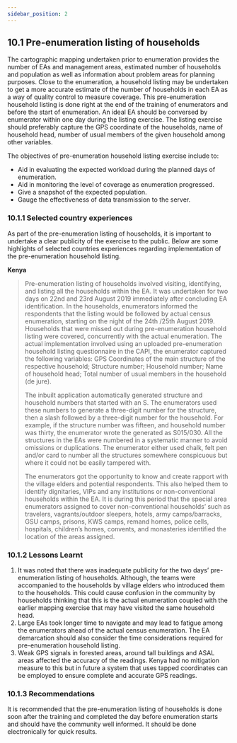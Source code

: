 ```yaml
---
sidebar_position: 2
---
```


## 10.1 Pre-enumeration listing of households

The cartographic mapping undertaken prior to enumeration provides the number of EAs and management areas, estimated number of households and population as well as information about problem areas for planning purposes. Close to the enumeration, a household listing may be undertaken to get a more accurate estimate of the number of households in each EA as a way of quality control to measure coverage. This pre-enumeration household listing is done right at the end of the training of enumerators and before the start of enumeration. An ideal EA should be conversed by enumerator within one day during the listing exercise.  The listing exercise should preferably capture the GPS coordinate of the households, name of household head, number of usual members of the given household among other variables. 

The objectives of pre-enumeration household listing exercise include to:
- Aid in evaluating the expected workload during the planned days of enumeration. 
- Aid in monitoring the level of coverage as enumeration progressed.  
- Give a snapshot of the expected population. 
- Gauge the effectiveness of data transmission to the server.

### 10.1.1	Selected country experiences
As part of the pre-enumeration listing of households, it is important to undertake a clear publicity of the exercise to the public. Below are some highlights of selected countries experiences regarding implementation of the pre-enumeration household listing.

**Kenya**
>Pre-enumeration listing of households involved visiting, identifying, and listing all the households within the EA. It was undertaken for two days on 22nd and 23rd August 2019 immediately after concluding EA identification. In the households, enumerators informed the respondents that the listing would be followed by actual census enumeration, starting on the night of the 24th /25th August 2019. Households that were missed out during pre-enumeration household listing were covered, concurrently with the actual enumeration. The actual implementation involved using an uploaded pre-enumeration household listing questionnaire in the CAPI, the enumerator captured the following variables: GPS Coordinates of the main structure of the respective household; Structure number; Household number; Name of household head; Total number of usual members in the household (de jure). 
>
>The inbuilt application automatically generated structure and household numbers that started with an S. The enumerators used these numbers to generate a three-digit number for the structure, then a slash followed by a three-digit number for the household. For example, if the structure number was fifteen, and household number was thirty, the enumerator wrote the generated as S015/030. All the structures in the EAs were numbered in a systematic manner to avoid omissions or duplications. The enumerator either used chalk, felt pen and/or card to number all the structures somewhere conspicuous but where it could not be easily tampered with. 
>
>The enumerators got the opportunity to know and create rapport with the village elders and potential respondents. This also helped them to identify dignitaries, VIPs and any institutions or non-conventional households within the EA. It is during this period that the special area enumerators assigned to cover non-conventional households’ such as travelers, vagrants/outdoor sleepers, hotels, army camps/barracks, GSU camps, prisons, KWS camps, remand homes, police cells, hospitals, children’s homes, convents, and monasteries identified the location of the areas assigned.

### 10.1.2	Lessons Learnt
1.	It was noted that there was inadequate publicity  for the two days’ pre-enumeration listing of households. Although, the teams were accompanied to the households by village elders who introduced them to the households.  This could cause confusion in the community by households thinking that this is the actual enumeration coupled with the earlier mapping exercise that may have visited the same household head. 
2.	Large EAs  took longer time to navigate and may lead to fatigue among the enumerators ahead of the actual census enumeration. The EA demarcation should also consider the time considerations required for pre-enumeration household listing.
3.	Weak GPS signals in forested areas, around tall buildings and ASAL areas affected the accuracy of the readings. Kenya had no mitigation measure to this but in future a system that uses tapped coordinates can be employed to ensure complete and accurate GPS readings.

### 10.1.3	Recommendations
It is recommended that the pre-enumeration listing of households is done soon after the training and completed the day before enumeration starts and should have the community well informed. It should be done electronically for quick results.
